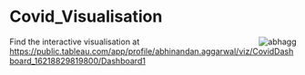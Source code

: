 # Covid_Visualisation

 <img align="right" src="https://github.com/AbhAgg/Covid_Visualisation/blob/main/Dashboard%201.png" alt="abhagg" />


Find the interactive visualisation at https://public.tableau.com/app/profile/abhinandan.aggarwal/viz/CovidDashboard_16218829819800/Dashboard1
